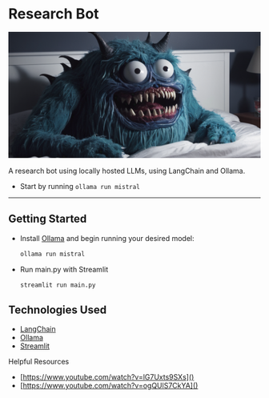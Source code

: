 # Research Bot

![](./resources/img.png)

A research bot using locally hosted LLMs, using LangChain and Ollama.

- Start by running `ollama run mistral`

---

## Getting Started
- Install [Ollama](https://ollama.ai/) and begin running your desired model:
    ```sh 
    ollama run mistral
    ```
- Run main.py with Streamlit
    ```sh
    streamlit run main.py
    ```

## Technologies Used
- [LangChain](https://python.langchain.com/docs/get_started/introduction)
- [Ollama](https://github.com/jmorganca/ollama)
- [Streamlit](https://docs.streamlit.io/library/api-reference)

Helpful Resources
- [https://www.youtube.com/watch?v=lG7Uxts9SXs]()
- [https://www.youtube.com/watch?v=ogQUlS7CkYA]()